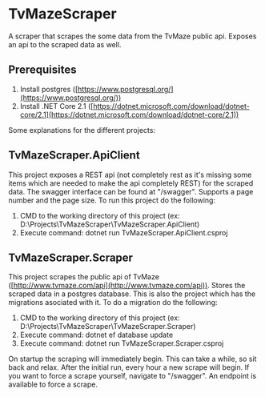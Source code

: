 # TvMazeScraper
A scraper that scrapes the some data from the TvMaze public api. Exposes an api to the scraped data as well.

## Prerequisites
1. Install postgres ([https://www.postgresql.org/](https://www.postgresql.org/))
2. Install .NET Core 2.1 ([https://dotnet.microsoft.com/download/dotnet-core/2.1](https://dotnet.microsoft.com/download/dotnet-core/2.1))

Some explanations for the different projects:

## TvMazeScraper.ApiClient
This project exposes a REST api (not completely rest as it's missing some items which are needed to make the api completely REST) for the scraped data. The swagger interface can be found at "/swagger". Supports a page number and the page size. To run this project do the following:

1. CMD to the working directory of this project (ex: D:\Projects\TvMazeScraper\TvMazeScraper.ApiClient)
2. Execute command: dotnet run TvMazeScraper.ApiClient.csproj

## TvMazeScraper.Scraper
This project scrapes the public api of TvMaze ([http://www.tvmaze.com/api](http://www.tvmaze.com/api)). Stores the scraped data in a postgres database. This is also the project which has the migrations asociated with it. To do a migration do the following:


1. CMD to the working directory of this project (ex: D:\Projects\TvMazeScraper\TvMazeScraper.Scraper)
2. Execute command: dotnet ef database update
3. Execute command: dotnet run TvMazeScraper.Scraper.csproj

On startup the scraping will immediately begin. This can take a while, so sit back and relax. After the initial run, every hour a new scrape will begin. If you want to force a scrape yourself, navigate to "/swagger". An endpoint is available to force a scrape.
